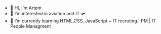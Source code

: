 - 👋 Hi, I’m Artem
- 👀 I’m interested in aviation and IT 🛩
- 🌱 I’m currently learning HTML,CSS, JavaScript + IT recruting | PM | IT People Managment 


<!---
ETOPS7/ETOPS7 is a ✨ special ✨ repository because its `README.md` (this file) appears on your GitHub profile.
You can click the Preview link to take a look at your changes.
--->
